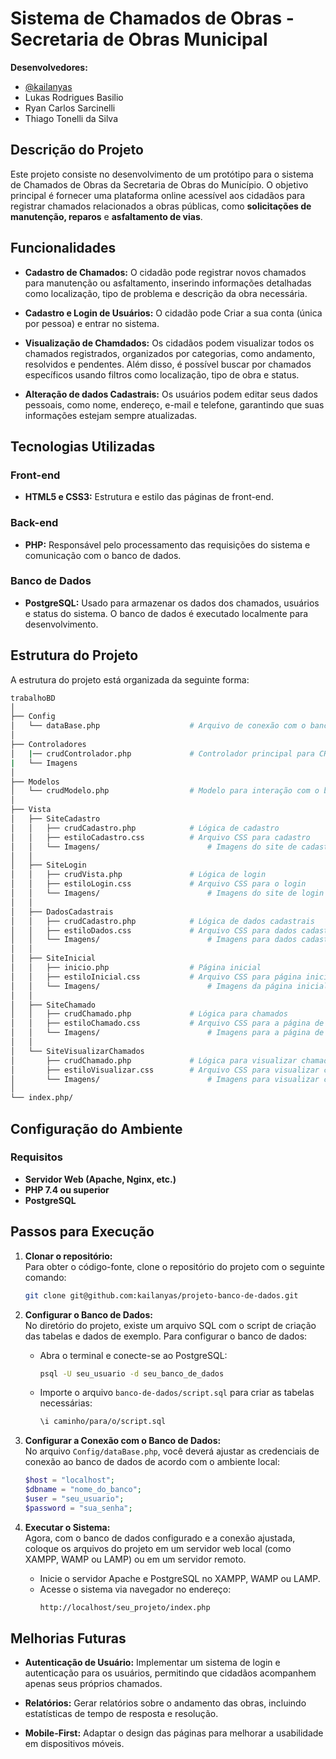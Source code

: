 # Sistema de Chamados de Obras - Secretaria de Obras Municipal

**Desenvolvedores:**  
- [@kailanyas](https://github.com/kailanyas)  
- Lukas Rodrigues Basilio  
- Ryan Carlos Sarcinelli  
- Thiago Tonelli da Silva  

## Descrição do Projeto

Este projeto consiste no desenvolvimento de um protótipo para o sistema de Chamados de Obras da Secretaria de Obras do Município. O objetivo principal é fornecer uma plataforma online acessível aos cidadãos para registrar chamados relacionados a obras públicas, como **solicitações de manutenção, reparos** e **asfaltamento de vias**.

## Funcionalidades

- **Cadastro de Chamados:** O cidadão pode registrar novos chamados para manutenção ou asfaltamento, inserindo informações detalhadas como localização, tipo de problema e descrição da obra necessária.

- **Cadastro e Login de Usuários:** O cidadão pode Criar a sua conta (única por pessoa) e entrar no sistema. 
  
- **Visualização de Chamdados:** Os cidadãos podem visualizar todos os chamados registrados, organizados por categorias, como andamento, resolvidos e pendentes. Além disso, é possível buscar por chamados específicos usando filtros como localização, tipo de obra e status.

- **Alteração de dados Cadastrais:** Os usuários podem editar seus dados pessoais, como nome, endereço, e-mail e telefone, garantindo que suas informações estejam sempre atualizadas.


## Tecnologias Utilizadas

### Front-end
- **HTML5 e CSS3:** Estrutura e estilo das páginas de front-end.

### Back-end
- **PHP:** Responsável pelo processamento das requisições do sistema e comunicação com o banco de dados.
  
### Banco de Dados
- **PostgreSQL:** Usado para armazenar os dados dos chamados, usuários e status do sistema. O banco de dados é executado localmente para desenvolvimento.

## Estrutura do Projeto

A estrutura do projeto está organizada da seguinte forma:

```bash
trabalhoBD
│
├── Config
│   └── dataBase.php                    # Arquivo de conexão com o banco de dados
│
├── Controladores
│   |── crudControlador.php             # Controlador principal para CRUD
|   └── Imagens
│
├── Modelos
│   └── crudModelo.php                  # Modelo para interação com o banco de dados
│
├── Vista
│   ├── SiteCadastro
│   │   ├── crudCadastro.php            # Lógica de cadastro
│   │   ├── estiloCadastro.css          # Arquivo CSS para cadastro
│   │   └── Imagens/                        # Imagens do site de cadastro
│   │
│   ├── SiteLogin
│   │   ├── crudVista.php               # Lógica de login
│   │   ├── estiloLogin.css             # Arquivo CSS para o login
│   │   └── Imagens/                        # Imagens do site de login
│   │
│   ├── DadosCadastrais
│   │   ├── crudCadastro.php            # Lógica de dados cadastrais
│   │   ├── estiloDados.css             # Arquivo CSS para dados cadastrais
│   │   └── Imagens/                        # Imagens para dados cadastrais
│   │
│   ├── SiteInicial
│   │   ├── inicio.php                  # Página inicial
│   │   ├── estiloInicial.css           # Arquivo CSS para página inicial
│   │   └── Imagens/                        # Imagens da página inicial
│   │
│   ├── SiteChamado
│   │   ├── crudChamado.php             # Lógica para chamados
│   │   ├── estiloChamado.css           # Arquivo CSS para a página de chamados
│   │   └── Imagens/                        # Imagens para a página de chamados
│   │
│   └── SiteVisualizarChamados
│       ├── crudChamado.php             # Lógica para visualizar chamados
│       ├── estiloVisualizar.css        # Arquivo CSS para visualizar chamados
│       └── Imagens/                        # Imagens para visualizar chamados
│
└── index.php/
````

## Configuração do Ambiente

### Requisitos

- **Servidor Web (Apache, Nginx, etc.)**
- **PHP 7.4 ou superior**
- **PostgreSQL**

## Passos para Execução

1. **Clonar o repositório:**  
   Para obter o código-fonte, clone o repositório do projeto com o seguinte comando:

   ```bash
   git clone git@github.com:kailanyas/projeto-banco-de-dados.git
   

2. **Configurar o Banco de Dados:**  
   No diretório do projeto, existe um arquivo SQL com o script de criação das tabelas e dados de exemplo. Para configurar o banco de dados:

   - Abra o terminal e conecte-se ao PostgreSQL:
     ```bash
     psql -U seu_usuario -d seu_banco_de_dados
     
   - Importe o arquivo `banco-de-dados/script.sql` para criar as tabelas necessárias:
     ```bash
     \i caminho/para/o/script.sql
     

3. **Configurar a Conexão com o Banco de Dados:**  
   No arquivo `Config/dataBase.php`, você deverá ajustar as credenciais de conexão ao banco de dados de acordo com o ambiente local:

   ```php
   $host = "localhost";
   $dbname = "nome_do_banco";
   $user = "seu_usuario";
   $password = "sua_senha";
   ```

4. **Executar o Sistema:**  
   Agora, com o banco de dados configurado e a conexão ajustada, coloque os arquivos do projeto em um servidor web local (como XAMPP, WAMP ou LAMP) ou em um servidor remoto.

   - Inicie o servidor Apache e PostgreSQL no XAMPP, WAMP ou LAMP.
   - Acesse o sistema via navegador no endereço:  
     ```bash
     http://localhost/seu_projeto/index.php
     ```

## Melhorias Futuras

- **Autenticação de Usuário:** Implementar um sistema de login e autenticação para os usuários, permitindo que cidadãos acompanhem apenas seus próprios chamados.
  
- **Relatórios:** Gerar relatórios sobre o andamento das obras, incluindo estatísticas de tempo de resposta e resolução.
  
- **Mobile-First:** Adaptar o design das páginas para melhorar a usabilidade em dispositivos móveis.
